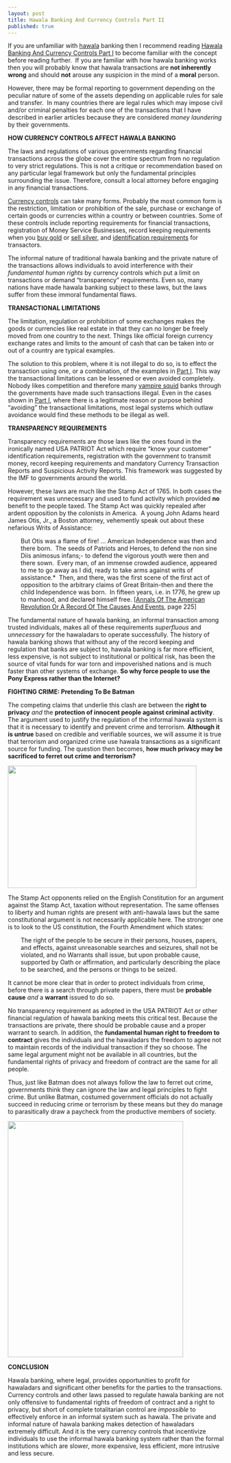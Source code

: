 ```yaml
---
layout: post
title: Hawala Banking And Currency Controls Part II
published: true
---
```

<p>If you are unfamiliar with <a title="hawala" href="http://www.howtovanish.com/2009/09/modern-hawala/" target="_blank">hawala</a> banking then I recommend reading <a title="hawala banking currency controls" href="http://www.runtogold.com/2009/11/hawala-banking-and-currency-controls-part-i/" target="_blank">Hawala Banking And Currency Controls Part I</a> to become familiar with the concept before reading further.  If you are familiar with how hawala banking works then you will probably know that hawala transactions are <strong>not inherently wrong</strong> and should <strong>not</strong> arouse any suspicion in the mind of a <strong>moral</strong> person.</p>
<p>However, there may be formal reporting to government depending on the peculiar nature of some of the assets depending on applicable rules for sale and transfer.  In many countries there are legal rules which may impose civil and/or criminal penalties for each one of the transactions that I have described in earlier articles because they are considered <em>money laundering</em> by their governments.</p>
<p><strong>HOW CURRENCY CONTROLS AFFECT HAWALA BANKING</strong></p>
<p>The laws and regulations of various governments regarding financial transactions across the globe cover the entire spectrum from no regulation to very strict regulations. This is not a critique or recommendation based on any particular legal framework but only the fundamental principles surrounding the issue. Therefore, consult a local attorney before engaging in any financial transactions.</p>
<p><a title="currency controls" href="http://www.runtogold.com/2009/06/current-dollar-currency-controls/" target="_blank">Currency controls</a> can take many forms. Probably the most common form is the restriction, limitation or prohibition of the sale, purchase or exchange of certain goods or currencies within a country or between countries. Some of these controls include reporting requirements for financial transactions, registration of Money Service Businesses, record keeping requirements when you <a title="buy gold" href="http://www.runtogold.com/how-to-buy-gold-or-silver/" target="_blank">buy gold</a> or <a title="sell silver" href="http://www.how-to-buy-silver-safely.com/2009/06/selling-silver/" target="_blank">sell silver</a>, and <a title="identification documents" href="http://www.howtovanish.com/2009/06/fraudulent-identification-documents/" target="_blank">identification requirements</a> for transactors.</p>
<p>The informal nature of traditional hawala banking and the private nature of the transactions allows individuals to avoid interference with their <em>fundamental human rights</em> by currency controls which put a limit on transactions or demand “transparency” requirements. Even so, many nations have made hawala banking subject to these laws, but the laws suffer from these immoral fundamental flaws.</p>
<p><strong>TRANSACTIONAL LIMITATIONS</strong></p>
<p>The limitation, regulation or prohibition of some exchanges makes the goods or currencies like real estate in that they can no longer be freely moved from one country to the next. Things like official foreign currency exchange rates and limits to the amount of cash that can be taken into or out of a country are typical examples.</p>
<p>The solution to this problem, where it is not illegal to do so, is to effect the transaction using one, or a combination, of the examples in <a title="Currency Controls Part I" href="http://www.runtogold.com/2009/11/hawala-banking-and-currency-controls-part-i/" target="_blank">Part I</a>. This way the transactional limitations can be lessened or even avoided completely. Nobody likes competition and therefore many <a title="vampire squid" href="http://www.runtogold.com/2009/11/starving-the-vampire-squids/" target="_blank">vampire squid</a> banks through the governments have made such transactions illegal. Even in the cases shown in <a title="Currency Controls Part I" href="http://www.runtogold.com/2009/11/hawala-banking-and-currency-controls-part-i/" target="_blank">Part I</a>, where there is a legitimate reason or purpose behind “avoiding” the transactional limitations, most legal systems which outlaw avoidance would find these methods to be illegal as well.</p>
<p><strong>TRANSPARENCY REQUIREMENTS</strong></p>
<p>Transparency requirements are those laws like the ones found in the ironically named USA PATRIOT Act which require “know your customer” identification requirements, registration with the government to transmit money, record keeping requirements and mandatory Currency Transaction Reports and Suspicious Activity Reports. This framework was suggested by the IMF to governments around the world.</p>
<p>However, these laws are much like the Stamp Act of 1765. In both cases the requirement was unnecessary and used to fund activity which provided <strong>no</strong> benefit to the people taxed. The Stamp Act was quickly repealed after ardent opposition by the colonists in America.  A young John Adams heard James Otis, Jr., a Boston attorney, vehemently speak out about these nefarious Writs of Assistance:</p>
<p style="padding-left: 30px;">But Otis was a flame of fire! ... American Independence was then and there born.  The seeds of Patriots and Heroes, to defend the non sine Diis animosus infans;- to defend the vigorous youth were then and there sown.  Every man, of an immense crowded audience, appeared to me to go away as I did, ready to take arms against writs of assistance.*  Then, and there, was the first scene of the first act of opposition to the arbitrary claims of Great Britain-then and there the child Independence was born.  In fifteen years, i.e. in 1776, he grew up to manhood, and declared himself free. [<a title="annals of the american revolution" href="http://www.runtogold.com/annalsoftheamericanrevolutionbook" target="_blank">Annals Of The American Revolution Or A Record Of The Causes And Events</a>, page 225]</p>
<p>The fundamental nature of hawala banking, an informal transaction among trusted individuals, makes all of these requirements <em>superfluous</em> and <em>unnecessary</em> for the hawaladars to operate successfully. The history of hawala banking shows that without any of the record keeping and regulation that banks are subject to, hawala banking is far more efficient, less expensive, is not subject to institutional or political risk, has been the source of vital funds for war torn and impoverished nations and is much faster than other systems of exchange. <strong>So why force people to use the Pony Express rather than the Internet?</strong></p>
<p><strong>FIGHTING CRIME: Pretending To Be Batman</strong></p>
<p>The competing claims that underlie this clash are between the <strong>right to privacy</strong> <em>and</em> the <strong>protection of innocent people against criminal activity</strong>. The argument used to justify the regulation of the informal hawala system is that it is necessary to identify and prevent crime and terrorism. <strong>Although it is untrue</strong> based on credible and verifiable sources, we will assume it is true that terrorism and organized crime use hawala transactions as a significant source for funding. The question then becomes, <strong>how much privacy may be sacrificed to ferret out crime and terrorism?</strong></p>
<p><img class="aligncenter" title="Batman" src="{{ site.baseurl }}/images/batman.jpg" alt="" width="440" height="285" /></p>
<p>The Stamp Act opponents relied on the English Constitution for an argument against the Stamp Act, taxation without representation. The same offenses to liberty and human rights are present with anti-hawala laws but the same constitutional argument is not necessarily applicable here. The stronger one is to look to the US constitution, the Fourth Amendment which states:</p>
<p style="padding-left: 30px;">The right of the people to be secure in their persons, houses, papers, and effects, against unreasonable searches and seizures, shall not be violated, and no Warrants shall issue, but upon probable cause, supported by Oath or affirmation, and particularly describing the place to be searched, and the persons or things to be seized.</p>
<p>It cannot be more clear that in order to protect individuals from crime, before there is a search through private papers, there must be <strong>probable cause</strong> <em>and</em> a <strong>warrant</strong> issued to do so.</p>
<p>No transparency requirement as adopted in the USA PATRIOT Act or other financial regulation of hawala banking meets this critical test. Because the transactions are private, there should be probable cause and a proper warrant to search. In addition, the <strong>fundamental human right to freedom to contract</strong> gives the individuals and the hawaladars the freedom to agree not to maintain records of the individual transaction if they so choose. The same legal argument might not be available in all countries, but the fundamental rights of privacy and freedom of contract are the same for all people.</p>
<p>Thus, just like Batman does not always follow the law to ferret out crime, governments think they can ignore the law and legal principles to fight crime. But unlike Batman, costumed government officials do not actually succeed in reducing crime or terrorism by these means but they do manage to parasitically draw a paycheck from the productive members of society.</p>
<p><img class="aligncenter" title="obama joker time cover" src="{{ site.baseurl }}/images/obama-joker-time-cover.jpg" alt="" width="409" height="550" /></p>
<p><strong>CONCLUSION</strong></p>
<p>Hawala banking, where legal, provides opportunities to profit for hawaladars and significant other benefits for the parties to the transactions. Currency controls and other laws passed to regulate hawala banking are not only offensive to fundamental rights of freedom of contract and a right to privacy, but short of complete totalitarian control are <em>impossible</em> to effectively enforce in an informal system such as hawala. The private and informal nature of hawala banking makes detection of hawaladars extremely difficult. And it is the very currency controls that incentivize individuals to use the informal hawala banking system rather than the formal institutions which are slower, more expensive, less efficient, more intrusive and less secure.</p>
